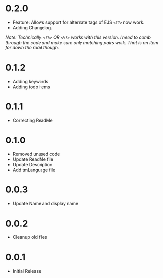 # 0.2.0 #
+ Feature: Allows support for alternate tags of EJS `<??>` now work. 
+ Adding Changelog.

*Note: Technically, `<?%>` OR `<%?>` works with this version. I need to comb through the code and make sure only matching pairs work. That is an item for down the road though.*

# 0.1.2 #
+ Adding keywords
+ Adding todo items

# 0.1.1 #
+ Correcting ReadMe

# 0.1.0 #
+ Removed unused code
+ Update ReadMe file
+ Update Description
+ Add tmLanguage file

# 0.0.3 #
+ Update Name and display name

# 0.0.2 # 
+ Cleanup old files

# 0.0.1 #
+  Initial Release